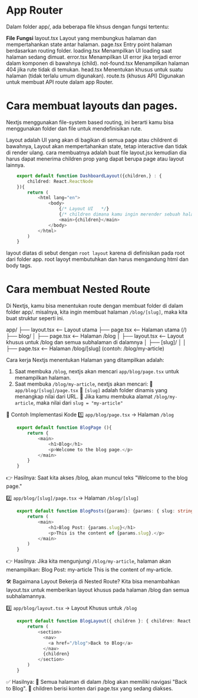 #   App Router
Dalam folder app/, ada beberapa file khsus dengan fungsi tertentu:

**File**                    **Fungsi**
layout.tsx                  Layout yang membungkus halaman dan mempertahankan state antar halaman.
page.tsx                    Entry point halaman berdasarkan routing folder.
loading.tsx                 Menampilkan UI loading saat halaman sedang dimuat.
error.tsx                   Menampilkan UI error jika terjadi error dalam komponen di bawahnya (child).
not-found.tsx               Menampilkan halaman 404 jika rute tidak di temukan.
head.tsx                    Menentukan <head> khusus untuk suatu halaman (tidak terlalu umum digunakan).
route.ts (khusus API)       Digunakan untuk membuat API route dalam app Router.
#

#   Cara membuat layouts dan pages.
Nextjs menggunakan file-system based routing, ini berarti kamu bisa menggunakan folder dan file untuk mendefinisikan rute.

Layout adalah UI yang akan di bagikan di semua page atau childrent di bawahnya, Layout akan mempertahankan state, tetap interactive dan tidak di render ulang. cara membuatnya adalah buat file layout.jsx kemudian dia harus dapat menerima children prop yang dapat berupa page atau layout lainnya.

```typescript
    export default function DashboardLayout({children,} : {
        childred: React.ReactNode
    }){
        return (
            <html lang="en">
                <body>
                    {/* Layout UI   */}
                    {/* children dimana kamu ingin merender sebuah halaman atau layout lainnya */}
                    <main>{children}</main>
                </body>
            </html>
        )
    }
```

layout diatas di sebut dengan `root layout` karena di definisikan pada root dari folder app. root layoyt membutuhkan dan harus mengandung html dan body tags.
#

#   Cara membuat Nested Route
Di Nextjs, kamu bisa menentukan route dengan membuat folder di dalam folder app/.
misalnya, kita ingin membuat halaman `/blog/[slug]`, maka kita buat struktur seperti ini.

app/
├── layout.tsx          <-- Layout utama
├── page.tsx            <-- Halaman utama (/)
├── blog/
│   ├── page.tsx        <-- Halaman /blog
│   ├── layout.tsx      <-- Layout khusus untuk /blog dan semua subhalaman di dalamnya
│   ├── [slug]/
│   │   ├── page.tsx    <-- Halaman /blog/[slug] (contoh: /blog/my-article)

Cara kerja Nextjs menentukan Halaman yang ditampilkan adalah:
1.  Saat membuka `/blog`, nextjs akan mencari `app/blog/page.tsx` untuk menampilkan halaman.
2.  Saat membuka `/blog/my-article`, nextjs akan mencari:
    🔹  `app/blog/[slug]/page.tsx`
    🔹  `[slug]` adalah folder dinamis yang menangkap nilai dari URL.
    🔹  Jika kamu membuka alamat `/blog/my-article`, maka nilai dari `slug = "my-article"`

📝 Contoh Implementasi Kode
1️⃣ `app/blog/page.tsx` → Halaman `/blog`
```typescript
    export default function BlogPage (){
        return {
            <main>
                <h1>Blog</h1>
                <p>Welcome to the blog page.</p>
            </main>
        }
    }
```
👉 Hasilnya: Saat kita akses /blog, akan muncul teks "Welcome to the blog page."

2️⃣ `app/blog/[slug]/page.tsx` → Halaman `/blog/[slug]`
```typescript
    export default function BlogPosts({params}: {params: { slug: string} }){
        return (
            <main>
                <h1>Blog Post: {params.slug}</h1>
                <p>This is the content of {params.slug}.</p>
            </main>
        )
    }
```
👉 Hasilnya: Jika kita mengunjungi `/blog/my-article`, halaman akan menampilkan:
Blog Post: my-article
This is the content of my-article.

🛠 Bagaimana Layout Bekerja di Nested Route?
Kita bisa menambahkan layout.tsx untuk memberikan layout khusus pada halaman /blog dan semua subhalamannya.

3️⃣ `app/blog/layout.tsx` → Layout Khusus untuk `/blog`
```typescript
    export default function BlogLayout({ children }: { children: React.ReactNode}){
        return (
            <section>
              <nav>
                <a href="/blog">Back to Blog</a>
              </nav>
              {children}
            </section>
        )
    }
```
✅ Hasilnya:
🔹  Semua halaman di dalam /blog akan memiliki navigasi "Back to Blog".
🔹  children berisi konten dari page.tsx yang sedang diakses.
#